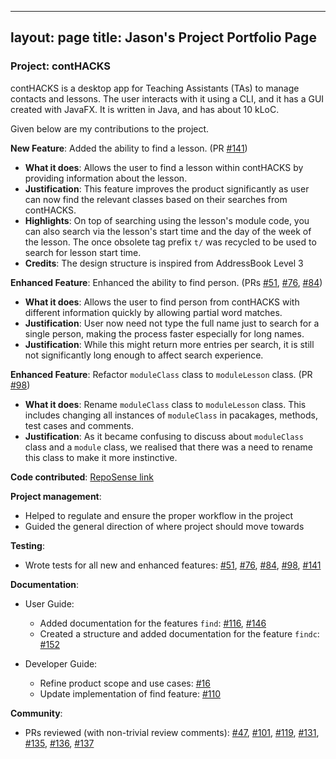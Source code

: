 ---
layout: page
title: Jason's Project Portfolio Page
 ---

### Project: contHACKS

contHACKS is a desktop app for Teaching Assistants (TAs) to manage contacts and lessons. The user interacts with it using a CLI, and it has a GUI created with JavaFX. It is written in Java, and has about 10 kLoC.

Given below are my contributions to the project.

**New Feature**: Added the ability to find a lesson. (PR [#141](https://github.com/AY2122S1-CS2103T-T09-2/tp/pull/141))
* **What it does**: Allows the user to find a lesson within contHACKS by providing information about the lesson.
* **Justification**: This feature improves the product significantly as user can now find the relevant classes based on their searches from contHACKS.
* **Highlights**: On top of searching using the lesson's module code, you can also search via the lesson's start time and the day of the week of the lesson. The once obsolete tag prefix `t/` was recycled to be used to search for lesson start time.
* **Credits**: The design structure is inspired from AddressBook Level 3

**Enhanced Feature**: Enhanced the ability to find person. (PRs [#51](https://github.com/AY2122S1-CS2103T-T09-2/tp/pull/51), [#76](https://github.com/AY2122S1-CS2103T-T09-2/tp/pull/76), [#84](https://github.com/AY2122S1-CS2103T-T09-2/tp/pull/84))
* **What it does**: Allows the user to find person from contHACKS with different information quickly by allowing partial word matches.
* **Justification**: User now need not type the full name just to search for a single person, making the process faster especially for long names.
* **Justification**: While this might return more entries per search, it is still not significantly long enough to affect search experience.

**Enhanced Feature**: Refactor `moduleClass` class to `moduleLesson` class. (PR [#98](https://github.com/AY2122S1-CS2103T-T09-2/tp/pull/98))
* **What it does**: Rename `moduleClass` class to `moduleLesson` class. This includes changing all instances of `moduleClass` in pacakages, methods, test cases and comments.
* **Justification**: As it became confusing to discuss about `moduleClass` class and a `module` class, we realised that there was a need to rename this class to make it more instinctive.

**Code contributed**: [RepoSense link](https://nus-cs2103-ay2122s1.github.io/tp-dashboard/?search=&sort=groupTitle&sortWithin=title&timeframe=commit&mergegroup=&groupSelect=groupByRepos&breakdown=true&checkedFileTypes=docs~functional-code~test-code~other&since=2021-09-17&tabOpen=true&tabType=authorship&zFR=false&tabAuthor=jason-ng-zq99&tabRepo=AY2122S1-CS2103T-T09-2%2Ftp%5Bmaster%5D&authorshipIsMergeGroup=false&authorshipFileTypes=docs~functional-code~test-code~other&authorshipIsBinaryFileTypeChecked=false)

**Project management**:
* Helped to regulate and ensure the proper workflow in the project 
* Guided the general direction of where project should move towards 

**Testing**:
* Wrote tests for all new and enhanced features:
  [#51](https://github.com/AY2122S1-CS2103T-T09-2/tp/pull/51),
  [#76](https://github.com/AY2122S1-CS2103T-T09-2/tp/pull/76),
  [#84](https://github.com/AY2122S1-CS2103T-T09-2/tp/pull/84),
  [#98](https://github.com/AY2122S1-CS2103T-T09-2/tp/pull/98),
  [#141](https://github.com/AY2122S1-CS2103T-T09-2/tp/pull/141)

**Documentation**:
* User Guide:
    * Added documentation for the features `find`: [#116](https://github.com/AY2122S1-CS2103T-T09-2/tp/pull/116), [#146](https://github.com/AY2122S1-CS2103T-T09-2/tp/pull/146)
    * Created a structure and added documentation for the feature `findc`: [#152](https://github.com/AY2122S1-CS2103T-T09-2/tp/pull/152)

* Developer Guide:
    * Refine product scope and use cases: [#16](https://github.com/AY2122S1-CS2103T-T09-2/tp/pull/16)
    * Update implementation of find feature: [#110](https://github.com/AY2122S1-CS2103T-T09-2/tp/pull/110)

**Community**:
* PRs reviewed (with non-trivial review comments):
  [#47](https://github.com/AY2122S1-CS2103T-T09-2/tp/pull/47),
  [#101](https://github.com/AY2122S1-CS2103T-T09-2/tp/pull/101),
  [#119](https://github.com/AY2122S1-CS2103T-T09-2/tp/pull/119),
  [#131](https://github.com/AY2122S1-CS2103T-T09-2/tp/pull/131),
  [#135](https://github.com/AY2122S1-CS2103T-T09-2/tp/pull/135),
  [#136](https://github.com/AY2122S1-CS2103T-T09-2/tp/pull/136),
  [#137](https://github.com/AY2122S1-CS2103T-T09-2/tp/pull/137)